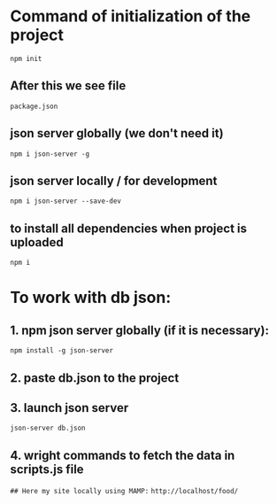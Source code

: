 # Command of initialization of the project
```npm init```
## After this we see file
```package.json```
## json server globally (we don't need it)
```npm i json-server -g```
## json server locally / for development
```npm i json-server --save-dev```
## to install all dependencies when project is uploaded
```npm i```
# To work with db json:
## 1. npm json server globally (if it is necessary):
```npm install -g json-server```
## 2. paste db.json to the project
## 3. launch json server
```json-server db.json```
## 4. wright commands to fetch the data in scripts.js file

```## Here my site locally using MAMP:```
```http://localhost/food/```
